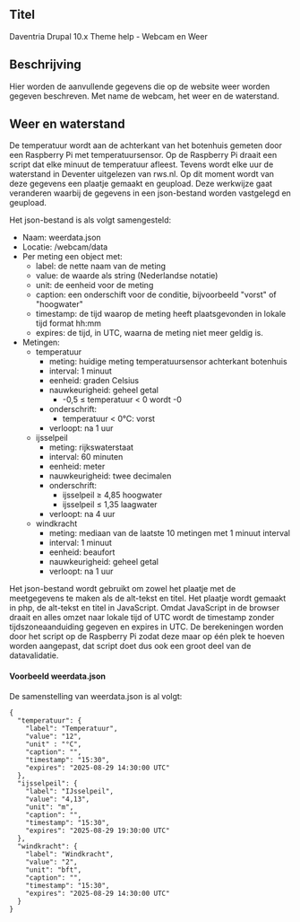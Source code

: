 ## Titel

Daventria Drupal 10.x Theme help - Webcam en Weer

## Beschrijving

Hier worden de aanvullende gegevens die op de website weer worden gegeven beschreven. Met name de webcam, het weer en de waterstand.

## Weer en waterstand

De temperatuur wordt aan de achterkant van het botenhuis gemeten door een Raspberry Pi met temperatuursensor. Op de Raspberry Pi draait een script dat elke minuut de temperatuur afleest. Tevens wordt elke uur de waterstand in Deventer uitgelezen van rws.nl. Op dit moment wordt van deze gegevens een plaatje gemaakt en geupload. Deze werkwijze gaat veranderen waarbij de gegevens in een json-bestand worden vastgelegd en geupload.

Het json-bestand is als volgt samengesteld:

- Naam: weerdata.json
- Locatie: /webcam/data
- Per meting een object met:
  - label: de nette naam van de meting
  - value: de waarde als string (Nederlandse notatie)
  - unit: de eenheid voor de meting
  - caption: een onderschift voor de conditie, bijvoorbeeld "vorst" of "hoogwater"
  - timestamp: de tijd waarop de meting heeft plaatsgevonden in lokale tijd format hh:mm
  - expires: de tijd, in UTC, waarna de meting niet meer geldig is.
- Metingen:
  - temperatuur
    - meting: huidige meting temperatuursensor achterkant botenhuis
    - interval: 1 minuut
    - eenheid: graden Celsius
    - nauwkeurigheid: geheel getal
      - -0,5 ≤ temperatuur < 0 wordt -0
    - onderschrift:
      - temperatuur < 0°C: vorst
    - verloopt: na 1 uur
  - ijsselpeil
    - meting: rijkswaterstaat
    - interval: 60 minuten
    - eenheid: meter
    - nauwkeurigheid: twee decimalen
    - onderschrift:
      - ijsselpeil ≥ 4,85 hoogwater
      - ijsselpeil ≤ 1,35 laagwater
    - verloopt: na 4 uur
  - windkracht
    - meting: mediaan van de laatste 10 metingen met 1 minuut interval  
    - interval: 1 minuut
    - eenheid: beaufort
    - nauwkeurigheid: geheel getal
    - verloopt: na 1 uur

Het json-bestand wordt gebruikt om zowel het plaatje met de meetgegevens te maken als de alt-tekst en titel. Het plaatje wordt gemaakt in php, de alt-tekst en titel in JavaScript. Omdat JavaScript in de browser draait en alles omzet naar lokale tijd of UTC wordt de timestamp zonder tijdszoneaanduiding gegeven en expires in UTC. De berekeningen worden door het script op de Raspberry Pi zodat deze maar op één plek te hoeven worden aangepast, dat script doet dus ook een groot deel van de datavalidatie.

#### Voorbeeld weerdata.json

De samenstelling van weerdata.json is al volgt:

````
{
  "temperatuur": {
    "label": "Temperatuur",
    "value": "12",
    "unit" : "°C",
    "caption": "",
    "timestamp": "15:30",
    "expires": "2025-08-29 14:30:00 UTC"
  },
  "ijsselpeil": {
    "label": "IJsselpeil",
    "value": "4,13",
    "unit": "m",
    "caption": "",
    "timestamp": "15:30",
    "expires": "2025-08-29 19:30:00 UTC"
  },
  "windkracht": {
    "label": "Windkracht",
    "value": "2",
    "unit": "bft",
    "caption": "",
    "timestamp": "15:30",
    "expires": "2025-08-29 14:30:00 UTC"
  }
}
````
